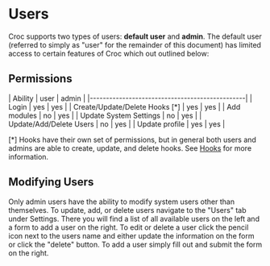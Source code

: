 Users
=====

Croc supports two types of users: **default user** and **admin**. The default
user (referred to simply as "user" for the remainder of this document) has
limited access to certain features of Croc which out outlined below:


## Permissions

| Ability                         | user | admin |
|------------------------------------------------|
| Login                           | yes  | yes   |
| Create/Update/Delete Hooks [*]  | yes  | yes   |
| Add modules                     | no   | yes   |
| Update System Settings          | no   | yes   |
| Update/Add/Delete Users         | no   | yes   |
| Update profile                  | yes  | yes   |

[*] Hooks have their own set of permissions, but in general both users and
admins are able to create, update, and delete hooks. See [Hooks](hooks.md) for
more information.


## Modifying Users

Only admin users have the ability to modify system users other than themselves.
To update, add, or delete users navigate to the "Users" tab under Settings.
There you will find a list of all available users on the left and a form to add
a user on the right. To edit or delete a user click the pencil icon next to the
users name and either update the information on the form or click the "delete"
button. To add a user simply fill out and submit the form on the right.